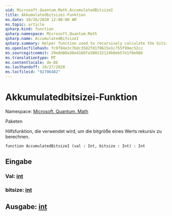 ```yaml
---
uid: Microsoft.Quantum.Math.AccumulatedBitsizeI
title: Akkumulatedbitsizei-Funktion
ms.date: 10/26/2020 12:00:00 AM
ms.topic: article
qsharp.kind: function
qsharp.namespace: Microsoft.Quantum.Math
qsharp.name: AccumulatedBitsizeI
qsharp.summary: Helper function used to recursively calculate the bitsize of a value.
ms.openlocfilehash: fc9f84e3c7bdc3582fd1f0615e1c755f99ec52cc
ms.sourcegitcommit: 29e0d88a30e4166fa580132124b0eb57e1f0e986
ms.translationtype: MT
ms.contentlocale: de-DE
ms.lasthandoff: 10/27/2020
ms.locfileid: "92706482"
---
```

# <a name="accumulatedbitsizei-function"></a>Akkumulatedbitsizei-Funktion

Namespace: [Microsoft. Quantum. Math](xref:Microsoft.Quantum.Math)

Paketen [](https://nuget.org/packages/)


Hilfsfunktion, die verwendet wird, um die bitgröße eines Werts rekursiv zu berechnen.

```qsharp
function AccumulatedBitsizeI (val : Int, bitsize : Int) : Int
```


## <a name="input"></a>Eingabe

### <a name="val--int"></a>Val: [int](xref:microsoft.quantum.lang-ref.int)




### <a name="bitsize--int"></a>bitsize: [int](xref:microsoft.quantum.lang-ref.int)





## <a name="output--int"></a>Ausgabe: [int](xref:microsoft.quantum.lang-ref.int)

